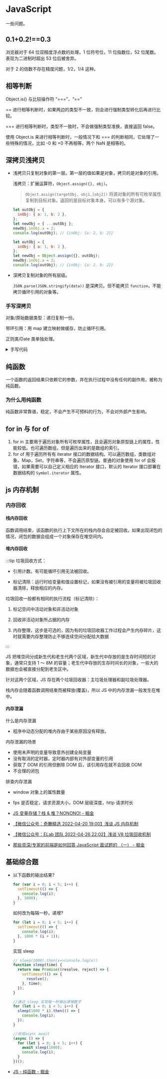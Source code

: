 # JavaScript

一些问题。

## 0.1+0.2!==0.3

浏览器对于 64 位双精度浮点数的处理，1 位符号位，11 位指数位，52 位尾数。表现为二进制时超出 53 位后被舍弃。

对于 2 的倍数不存在精度问题，1/2，1/4 这种。

## 相等判断

Object.is() 与比较操作符 “===”、“==”

== 进行相等判断时，如果两边的类型不一致，则会进行强制类型转化后再进行比较。

=== 进行相等判断时，类型不一致时，不会做强制类型准换，直接返回 false。

使用 Object.is 来进行相等判断时，一般情况下和 === 的判断相同，它处理了一些特殊的情况，比如 -0 和 +0 不再相等，两个 NaN 是相等的。

## 深拷贝浅拷贝

- 浅拷贝只复制对象的第一层。第一层的值如果是对象，拷贝的是对象的引用。

  浅拷贝：扩展运算符，`Object.assign({}, obj)`。

  > `Object.assign(targetObj, obj1,[obj2])` 将源对象的所有可枚举属性复制到目标对象。返回的是目标对象本身。可以有多个源对象。

  ```js
  let outObj = {
    inObj: { a: 1, b: 2 },
  };
  let newObj = { ...outObj };
  newObj.inObj.a = 2;
  console.log(outObj); // {inObj: {a: 2, b: 2}}

  let outObj = {
    inObj: { a: 1, b: 2 },
  };
  let newObj = Object.assign({}, outObj);
  newObj.inObj.a = 2;
  console.log(outObj); // {inObj: {a: 2, b: 2}}
  ```

- 深拷贝复制对象的所有层级。

  `JSON.parse(JSON.stringify(data))` 是深拷贝。但不能拷贝 `function`，不能拷贝循环引用的对象等。

### 手写深拷贝

对象/原始数据类型：递归复制一份。

带环引用：用 map 建立映射做缓存，防止循环引用。

正则类/Date 类单独处理。

<details>
  <summary> 手写代码 </summary>

```js
//如果带环，需要缓存，确认当前对象是否复制过，如果复制过，就直接指向它。用map防止循环引用
function cloneDeep(obj) {
  let cache = new Map(); //由原对象映射到其复制品
  function clone(obj) {
    if (cache.has(obj)) {
      return cache.get(obj);
    }
    let res;
    if (obj && typeof obj === 'object') {
      //引用数据类型，且不是null
      if (Array.isArray(obj)) {
        //数组
        res = [];
      } else {
        res = {};
      }
      cache.set(obj, res);
      for (let key in obj) {
        if (obj.hasOwnProperty(key)) {
          res[key] = clone(obj[key]);
        }
      }
      return res;
    } else {
      return obj;
    }
  }
  return clone(obj);
}
```

</details>

## 纯函数

一个函数的返回结果只依赖它的参数，并在执行过程中没有任何的副作用，被称为纯函数。

### 为什么用纯函数

纯函数非常靠谱，稳定，不会产生不可预料的行为，不会对外部产生影响。

## for in 与 for of

1. for in 主要用于遍历对象所有可枚举属性，且会遍历对象原型链上的属性，性能较低。也可遍历数组，但是遍历出来的是数组的索引。
2. for of 用于遍历所有有 iterator 接口的数据结构。可以遍历数组，类数组对象、Map，Set，字符串等，不会遍历原型链。普通的对象使用 for of 会报错，如果需要可以自己定义相应的 Iterator 接口，默认的 Iterator 接口部署在数据结构的 `Symbol.iterator` 属性。

## js 内存机制

### 内存回收

#### 栈内存回收

函数调用结束，该函数的执行上下文所在的栈内存会自定被回收。如果出现闭包的情况，闭包的数据会组成一个对象保存在堆空间内。

#### 堆内存回收

:::tip 垃圾回收方式：

- 引用计数。有可能循环引用无法被回收。

- 标记清除：运行时给变量和值设置标记，如果没有被引用的变量将被垃圾回收器清除，释放相应的内存。

垃圾回收一般都有相同的执行流程（标记清除）：

1. 标记空间中活动对象和非活动对象

2. 回收非活动对象所占据的内存

3. 内存整理，这步是可选的，因为有的垃圾回收器工作过程会产生内存碎片，这时就需要内存整理防止不够连续空间分配给大数据

:::

JS 把堆空间分成新生代和老生代两个区域，新生代中存放的是生存时间短的对象，通常只支持 1 ～ 8M 的容量；老生代中存放的生存时间长的对象，一些大的数据也会被直接分配到老生区中。

针对这两个区域，JS 存在两个垃圾回收器：主垃圾处理器和副垃圾处理器。

栈内存会随着函数调用结束而被释放(覆盖)，所以 JS 中的内存泄漏一般发生在堆中。

#### 内存泄漏

什么是内存泄漏

- 程序中动态分配的堆内存由于某些原因没有释放。

内存泄漏的场景

- 使用未声明的变量导致意外创建全局变量
- 没有取消的定时器，定时器内部有对外部变量的引用
- 获取了 DOM 的引用但删除 DOM 后，该引用存在就不会回收 DOM
- 不合理的闭包

排查内存泄漏

- window 对象上的属性数量
- fps 是否稳定，请求资源大小，DOM 层级深度，http 请求时长

- [JS 变量存储？栈 & 堆？NONONO! - 掘金](https://juejin.cn/post/6844903997615128583#heading-0)
- [【微信公众号：奇舞精选 2022-04-20 19:00】浅谈 JS 内存机制](https://mp.weixin.qq.com/s/dtEciFpNSrPGR63aScaoww)
- [【微信公众号：ELab 团队 2022-04-26 22:02】浅谈 V8 垃圾回收机制](https://mp.weixin.qq.com/s/wT8_cz82Y5Ur74xGKpPgtQ)
- [那些资深/专家的前端是如何回答 JavaScript 面试题的 （一） - 掘金](https://juejin.cn/post/6981467496742125604#heading-1)

## 基础综合题

- 以下函数的输出结果?

  ```js
  for (var i = 0; i < 5; i++) {
    setTimeout(() => {
      console.log(i);
    }, 1000);
  }
  ```

  如何改为每隔一秒，递增?

  ```js
  for (let i = 0; i < 5; i++) {
    setTimeout(() => {
      console.log(i);
    }, 1000 * (i + 1));
  }
  ```

  实现 sleep

  ```js
  // sleep(1000).then(x=>console.log(x))
  function sleep(time) {
    return new Promise((resolve, reject) => {
      setTimeout(() => {
        resolve();
      }, time);
    });
  }

  //通过 sleep 实现每一秒输出递增数字
  for (let i = 0; i < 5; i++) {
    sleep(1000 * i).then(() => {
      console.log(i);
    });
  }

  //改成async await
  (async () => {
    for (let i = 0; i < 5; i++) {
      await sleep(1000);
      console.log(i);
    }
  })();
  ```

- [JS - 纯函数 - 掘金](https://juejin.cn/post/6949518756141875231#heading-0)

